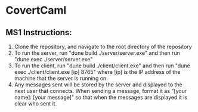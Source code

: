 # CovertCaml
## MS1 Instructions:
1) Clone the repository, and navigate to the root directory of the repository
2) To run the server, run "dune build ./server/server.exe" and then run "dune exec ./server/server.exe"
3) To run the client, run "dune build ./client/client.exe" and then run "dune exec ./client/client.exe \[ip\] 8765" where \[ip\] is the IP address of the machine that the server is running on.
4) Any messages sent will be stored by the server and displayed to the next user that connects. When sending a message, format it as "\[your name\]: \[your message\]" so that when the messages are displayed it is clear who sent it.